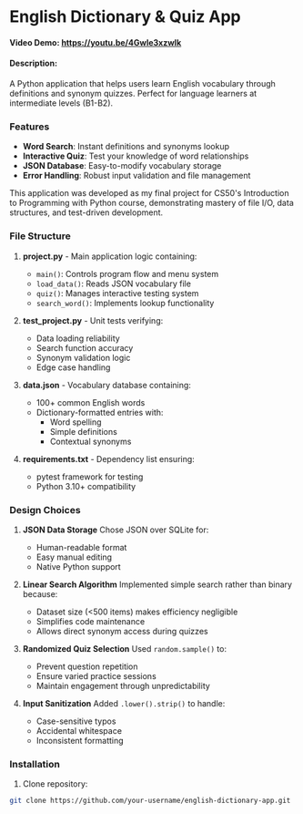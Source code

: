 # English Dictionary & Quiz App

#### Video Demo: <https://youtu.be/4Gwle3xzwIk>
#### Description:
A Python application that helps users learn English vocabulary through definitions and synonym quizzes. Perfect for language learners at intermediate levels (B1-B2).

### Features
- **Word Search**: Instant definitions and synonyms lookup
- **Interactive Quiz**: Test your knowledge of word relationships
- **JSON Database**: Easy-to-modify vocabulary storage
- **Error Handling**: Robust input validation and file management

This application was developed as my final project for CS50's Introduction to Programming with Python course, demonstrating mastery of file I/O, data structures, and test-driven development.

### File Structure
1. **project.py** - Main application logic containing:
   - `main()`: Controls program flow and menu system
   - `load_data()`: Reads JSON vocabulary file
   - `quiz()`: Manages interactive testing system
   - `search_word()`: Implements lookup functionality

2. **test_project.py** - Unit tests verifying:
   - Data loading reliability
   - Search function accuracy
   - Synonym validation logic
   - Edge case handling

3. **data.json** - Vocabulary database containing:
   - 100+ common English words
   - Dictionary-formatted entries with:
     - Word spelling
     - Simple definitions
     - Contextual synonyms

4. **requirements.txt** - Dependency list ensuring:
   - pytest framework for testing
   - Python 3.10+ compatibility

### Design Choices
1. **JSON Data Storage**
Chose JSON over SQLite for:
   - Human-readable format
   - Easy manual editing
   - Native Python support

2. **Linear Search Algorithm**
Implemented simple search rather than binary because:
   - Dataset size (<500 items) makes efficiency negligible
   - Simplifies code maintenance
   - Allows direct synonym access during quizzes

3. **Randomized Quiz Selection**
Used `random.sample()` to:
   - Prevent question repetition
   - Ensure varied practice sessions
   - Maintain engagement through unpredictability

4. **Input Sanitization**
Added `.lower().strip()` to handle:
   - Case-sensitive typos
   - Accidental whitespace
   - Inconsistent formatting

### Installation
1. Clone repository:
```bash
git clone https://github.com/your-username/english-dictionary-app.git